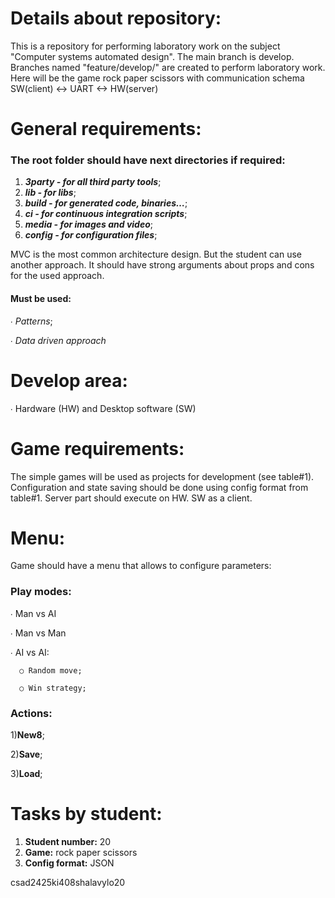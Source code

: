 
# Details about repository:
This is a repository for performing laboratory work on the subject "Computer systems automated design". The main branch is develop. 
Branches named "feature/develop/<task1>" are created to perform laboratory work.
Here will be the game rock paper scissors with communication schema SW(client) <-> UART <-> HW(server)

# General requirements:
  ### The root folder should have next directories if required:
1) ***3party - for all third party tools***;
2) ***lib - for libs***;
3) ***build - for generated code, binaries…***;
4) ***ci - for continuous integration scripts***;
5) ***media - for images and video***;
6) ***config - for configuration files***;
   
MVC is the most common architecture design. But the student can use another approach. It should have strong arguments about props and cons for the used approach.

#### Must be used:

  ∙ *Patterns*;
  
  ∙ *Data driven approach*
  
# Develop area:

 ∙ Hardware (HW) and Desktop software (SW)
 
# Game requirements:

The simple games will be used as projects for development (see table#1). Configuration and state saving should be done using config format from table#1. Server part should execute on HW. SW as a client.

# Menu:
Game should have a menu that allows to configure parameters:
### Play modes:

  ∙ Man vs AI
  
  ∙ Man vs Man
  
  ∙ AI vs AI:
  
      ○ Random move;
      
      ○ Win strategy;

### Actions:

1)**New8**;

2)**Save**;

3)**Load**;

# Tasks by student:
1) **Student number:** 20
2) **Game:** rock paper scissors
3) **Config format:** JSON

csad2425ki408shalavylo20
